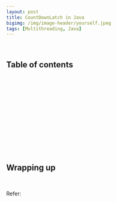 ```yaml
---
layout: post
title: CountDownLatch in Java
bigimg: /img/image-header/yourself.jpeg
tags: [Multithreading, Java]
---
```





<br>

## Table of contents





<br>

## 





<br>

## 






<br>

## 




<br>

## 




<br>

## Wrapping up




<br>

Refer:

[]()
